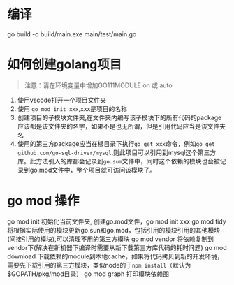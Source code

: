 # 编译
go build  -o build/main.exe  main/test/main.go
# 如何创建golang项目
> 注意：请在环境变量中增加GO111MODULE   on 或 auto
1. 使用vscode打开一个项目文件夹
2. 使用 ``go mod init xxx``,xxx是项目的名称
3. 创建项目的子模块文件夹,在文件夹内编写该子模块下的所有代码的package应该都是该文件夹的名字，如果不是也无所谓，但是引用代码应当是该文件夹名
4. 使用的第三方package应当在根目录下执行``go get xxx``命令，例如``go get github.com/go-sql-driver/mysql``,则此项目可以引用到mysql这个第三方库。此方法引入的库都会记录到``go.sum``文件中，同时这个依赖的模块也会被记录到go.mod文件中，整个项目就可访问该模块了。

# go mod 操作
go mod init        初始化当前文件夹, 创建go.mod文件，go mod init xxx
go mod tidy        将根据实际使用的模块更新go.sun和go.mod，包括引用的模块引用的其他模块(间接引用的模块),可以清理不用的第三方模块
go mod vendor      将依赖复制到vendor下(解决在新机器下编译时需要从新下载第三方库代码的耗时问题)
go mod download    下载依赖的module到本地cache，如果将代码拷贝到新的开发环境，需要先下载引用的第三方模块，类似node的于``npm install``（默认为$GOPATH/pkg/mod目录）
go mod graph       打印模块依赖图